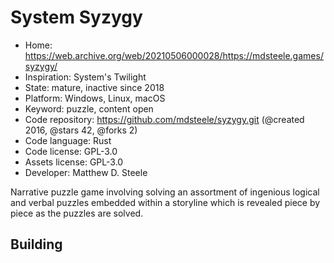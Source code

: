 # System Syzygy

- Home: https://web.archive.org/web/20210506000028/https://mdsteele.games/syzygy/
- Inspiration: System's Twilight
- State: mature, inactive since 2018
- Platform: Windows, Linux, macOS
- Keyword: puzzle, content open
- Code repository: https://github.com/mdsteele/syzygy.git (@created 2016, @stars 42, @forks 2)
- Code language: Rust
- Code license: GPL-3.0
- Assets license: GPL-3.0
- Developer: Matthew D. Steele

Narrative puzzle game involving solving an assortment of ingenious logical and verbal puzzles embedded within a storyline which is revealed piece by piece as the puzzles are solved.

## Building
